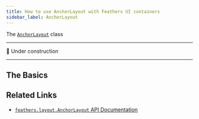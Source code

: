 ```yaml
---
title: How to use AnchorLayout with Feathers UI containers
sidebar_label: AnchorLayout
---
```


The [`AnchorLayout`](https://api.feathersui.com/current/feathers/layout/AnchorLayout.html) class

---

🚧 Under construction

---

## The Basics

## Related Links

- [`feathers.layout.AnchorLayout` API Documentation](https://api.feathersui.com/current/feathers/layout/AnchorLayout.html)
